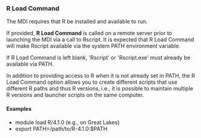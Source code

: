 ### R Load Command

The MDI requires that R be installed and available to run. 

If provided, **R Load Command** is called on a remote
server prior to launching the MDI via a call to Rscript. It is
expected that R Load Command will make Rscript available via the system PATH environment variable.

If R Load Command is left blank, 'Rscript' or 'Rscript.exe' must already be available via PATH.

In addition to providing access to R when it is not already set in PATH,
the R Load Command option allows you to create different scripts that
use different R paths and thus R versions, i.e., it is possible
to maintain multiple R versions and launcher scripts on the same computer.

#### Examples

- module load R/4.1.0 (e.g., on Great Lakes)
- export PATH=/path/to/R-4.1.0:$PATH
